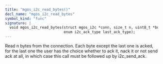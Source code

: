 ```yaml
---
title: "mgos_i2c_read_bytes()"
decl_name: "mgos_i2c_read_bytes"
symbol_kind: "func"
signature: |
  void mgos_i2c_read_bytes(struct mgos_i2c *conn, size_t n, uint8_t *buf,
                           enum i2c_ack_type last_ack_type);
---
```


Read n bytes from the connection.
Each byte except the last one is acked, for the last one the user has
the choice whether to ack it, nack it or not send ack at all, in which case
this call must be followed up by i2c_send_ack. 

